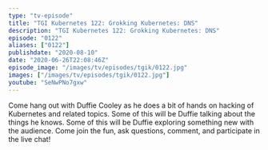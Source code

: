 ```yaml
---
type: "tv-episode"
title: "TGI Kubernetes 122: Grokking Kubernetes: DNS"
description: "TGI Kubernetes 122: Grokking Kubernetes: DNS"
episode: "0122"
aliases: ["0122"]
publishdate: "2020-08-10"
date: "2020-06-26T22:08:46Z"
episode_image: "/images/tv/episodes/tgik/0122.jpg"
images: ["/images/tv/episodes/tgik/0122.jpg"]
youtube: "SeNwPNo7gxw"
---
```


Come hang out with Duffie Cooley as he does a bit of hands on hacking of Kubernetes and related topics. Some of this will be Duffie talking about the things he knows. Some of this will be Duffie exploring something new with the audience. Come join the fun, ask questions, comment, and participate in the live chat!

